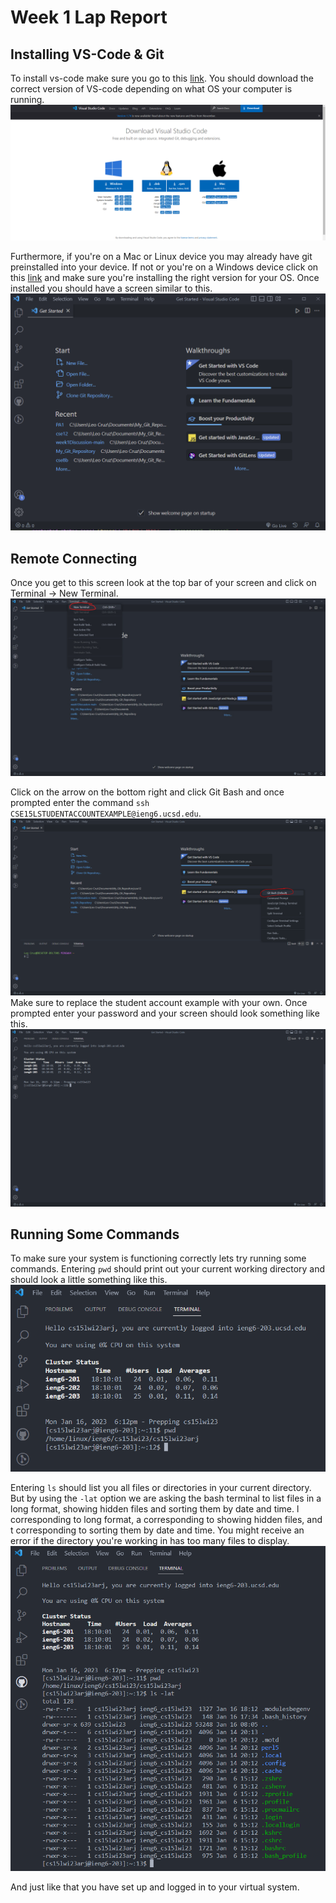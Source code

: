 # Week 1 Lap Report

## Installing VS-Code & Git

To install vs-code make sure you go to this [link](https://code.visualstudio.com/download).
You should download the correct version of VS-code depending on what OS your computer is running.
![vs code download](images/vscodedownload.PNG)

Furthermore, if you're on a Mac or Linux device you may already have git preinstalled into your device.
If not or you're on a Windows device click on this [link](https://git-scm.com/downloads) and make sure you're installing the right version for your OS.
Once installed you should have a screen similar to this.
![vs code default screen](images/img1.PNG)

## Remote Connecting

Once you get to this screen look at the top bar of your screen and click on Terminal -> New Terminal.
![vs code terminal](images/img2.jpg)

Click on the arrow on the bottom right and click Git Bash and once prompted enter the command ``ssh CSE15LSTUDENTACCOUNTEXAMPLE@ieng6.ucsd.edu``.
![bash command prompt](images/img3.PNG)
Make sure to replace the student account example with your own.
Once prompted enter your password and your screen should look something like this.
![cloud account page](images/img4.PNG)

## Running Some Commands

To make sure your system is functioning correctly lets try running some commands.
Entering ``pwd`` should print out your current working directory and should look a little something like this.
![pwd results](images/img5.PNG)

Entering ``ls`` should list you all files or directories in your current directory.
But by using the ``-lat`` option we are asking the bash terminal to list files in a long format, showing hidden files and sorting them by date and time. l corresponding to long format, a corresponding to showing hidden files, and t corresponding to sorting them by date and time.
You might receive an error if the directory you're working in has too many files to display.
![ls -lat results](images/img6.PNG)

And just like that you have set up and logged in to your virtual system.
